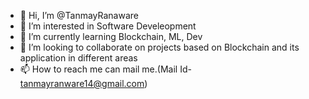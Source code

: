 - 👋 Hi, I’m @TanmayRanaware
- 👀 I’m interested in Software Develeopment
- 🌱 I’m currently learning Blockchain, ML, Dev
- 💞️ I’m looking to collaborate on projects based on Blockchain and its application in different areas
- 📫 How to reach me can mail me.(Mail Id- tanmayranware14@gmail.com)

<!---
TanmayRanaware/TanmayRanaware is a ✨ special ✨ repository because its `README.md` (this file) appears on your GitHub profile.
You can click the Preview link to take a look at your changes.
--->
